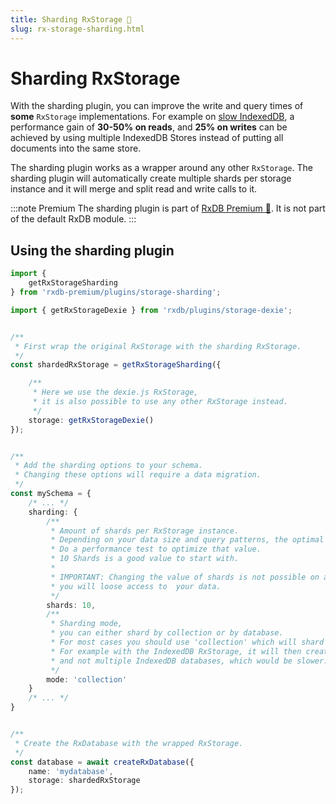```yaml
---
title: Sharding RxStorage 👑
slug: rx-storage-sharding.html
---
```


# Sharding RxStorage

With the sharding plugin, you can improve the write and query times of **some** `RxStorage` implementations.
For example on [slow IndexedDB](./slow-indexeddb.md), a performance gain of **30-50% on reads**, and **25% on writes** can be achieved by using multiple IndexedDB Stores instead of putting all documents into the same store.

The sharding plugin works as a wrapper around any other `RxStorage`. The sharding plugin will automatically create multiple shards per storage instance and it will merge and split read and write calls to it.

:::note Premium
The sharding plugin is part of [RxDB Premium 👑](/premium). It is not part of the default RxDB module.
:::

## Using the sharding plugin

```ts
import {
    getRxStorageSharding
} from 'rxdb-premium/plugins/storage-sharding';

import { getRxStorageDexie } from 'rxdb/plugins/storage-dexie';


/**
 * First wrap the original RxStorage with the sharding RxStorage.
 */
const shardedRxStorage = getRxStorageSharding({

    /**
     * Here we use the dexie.js RxStorage,
     * it is also possible to use any other RxStorage instead.
     */
    storage: getRxStorageDexie()
});


/**
 * Add the sharding options to your schema.
 * Changing these options will require a data migration.
 */
const mySchema = {
    /* ... */
    sharding: {
        /**
         * Amount of shards per RxStorage instance.
         * Depending on your data size and query patterns, the optimal shard amount may differ.
         * Do a performance test to optimize that value.
         * 10 Shards is a good value to start with.
         * 
         * IMPORTANT: Changing the value of shards is not possible on a already existing database state,
         * you will loose access to  your data.
         */
        shards: 10,
        /**
         * Sharding mode,
         * you can either shard by collection or by database.
         * For most cases you should use 'collection' which will shard on the collection level.
         * For example with the IndexedDB RxStorage, it will then create multiple stores per IndexedDB database
         * and not multiple IndexedDB databases, which would be slower.
         */
        mode: 'collection'
    }
    /* ... */
}


/**
 * Create the RxDatabase with the wrapped RxStorage. 
 */
const database = await createRxDatabase({
    name: 'mydatabase',
    storage: shardedRxStorage
});

```

